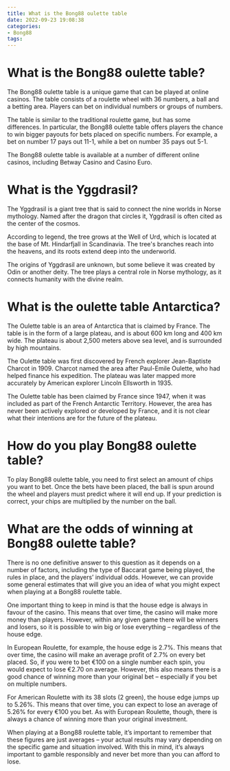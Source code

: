 ```yaml
---
title: What is the Bong88 oulette table 
date: 2022-09-23 19:08:38
categories:
- Bong88
tags:
---
```



#  What is the Bong88 oulette table? 

The Bong88 oulette table is a unique game that can be played at online casinos. The table consists of a roulette wheel with 36 numbers, a ball and a betting area. Players can bet on individual numbers or groups of numbers. 

The table is similar to the traditional roulette game, but has some differences. In particular, the Bong88 oulette table offers players the chance to win bigger payouts for bets placed on specific numbers. For example, a bet on number 17 pays out 11-1, while a bet on number 35 pays out 5-1. 

The Bong88 oulette table is available at a number of different online casinos, including Betway Casino and Casino Euro.

#  What is the Yggdrasil? 

The Yggdrasil is a giant tree that is said to connect the nine worlds in Norse mythology. Named after the dragon that circles it, Yggdrasil is often cited as the center of the cosmos.

According to legend, the tree grows at the Well of Urd, which is located at the base of Mt. Hindarfjall in Scandinavia. The tree's branches reach into the heavens, and its roots extend deep into the underworld.

The origins of Yggdrasil are unknown, but some believe it was created by Odin or another deity. The tree plays a central role in Norse mythology, as it connects humanity with the divine realm.

#  What is the oulette table Antarctica?

The Oulette table is an area of Antarctica that is claimed by France. The table is in the form of a large plateau, and is about 600 km long and 400 km wide. The plateau is about 2,500 meters above sea level, and is surrounded by high mountains.

The Oulette table was first discovered by French explorer Jean-Baptiste Charcot in 1909. Charcot named the area after Paul-Emile Oulette, who had helped finance his expedition. The plateau was later mapped more accurately by American explorer Lincoln Ellsworth in 1935.

The Oulette table has been claimed by France since 1947, when it was included as part of the French Antarctic Territory. However, the area has never been actively explored or developed by France, and it is not clear what their intentions are for the future of the plateau.

#  How do you play Bong88 oulette table? 

To play Bong88 oulette table, you need to first select an amount of chips you want to bet. Once the bets have been placed, the ball is spun around the wheel and players must predict where it will end up. If your prediction is correct, your chips are multiplied by the number on the ball.

#  What are the odds of winning at Bong88 oulette table?

There is no one definitive answer to this question as it depends on a number of factors, including the type of Baccarat game being played, the rules in place, and the players’ individual odds. However, we can provide some general estimates that will give you an idea of what you might expect when playing at a Bong88 roulette table.

One important thing to keep in mind is that the house edge is always in favour of the casino. This means that over time, the casino will make more money than players. However, within any given game there will be winners and losers, so it is possible to win big or lose everything – regardless of the house edge.

In European Roulette, for example, the house edge is 2.7%. This means that over time, the casino will make an average profit of 2.7% on every bet placed. So, if you were to bet €100 on a single number each spin, you would expect to lose €2.70 on average. However, this also means there is a good chance of winning more than your original bet – especially if you bet on multiple numbers.

For American Roulette with its 38 slots (2 green), the house edge jumps up to 5.26%. This means that over time, you can expect to lose an average of 5.26% for every €100 you bet. As with European Roulette, though, there is always a chance of winning more than your original investment.

When playing at a Bong88 roulette table, it’s important to remember that these figures are just averages – your actual results may vary depending on the specific game and situation involved. With this in mind, it’s always important to gamble responsibly and never bet more than you can afford to lose.